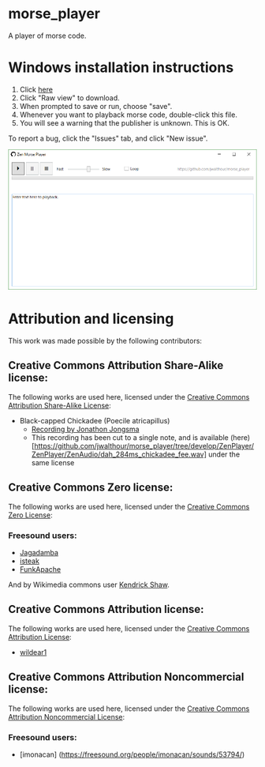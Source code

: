 # morse_player
A player of morse code.

# Windows installation instructions
1. Click [here](https://github.com/jwalthour/morse_player/blob/master/ZenPlayer.exe?raw=true) 
2. Click "Raw view" to download.
3. When prompted to save or run, choose "save".
4. Whenever you want to playback morse code, double-click this file.
5. You will see a warning that the publisher is unknown.  This is OK.

To report a bug, click the "Issues" tab, and click "New issue".

![Screenshot of Zen Player](https://github.com/jwalthour/morse_player/blob/master/screenshot_initial.png)

# Attribution and licensing

This work was made possible by the following contributors:

## Creative Commons Attribution Share-Alike license:

The following works are used here, licensed under the [Creative Commons Attribution Share-Alike License](https://creativecommons.org/licenses/by-sa/3.0/):
- Black-capped Chickadee (Poecile atricapillus)
    - [Recording by Jonathon Jongsma](https://en.wikipedia.org/wiki/File:Poecile_atricapillus_-_Black-capped_Chickadee_-_XC70185.ogg)
    - This recording has been cut to a single note, and is available (here)[https://github.com/jwalthour/morse_player/tree/develop/ZenPlayer/ZenPlayer/ZenAudio/dah_284ms_chickadee_fee.wav] under the same license


## Creative Commons Zero license:

The following works are used here, licensed under the [Creative Commons Zero License](https://creativecommons.org/publicdomain/zero/1.0/):

### Freesound users:

- [Jagadamba](https://freesound.org/people/Jagadamba/sounds/219159/)
- [isteak](https://freesound.org/people/isteak/sounds/346328/)
- [FunkApache](https://freesound.org/people/FunkApache/sounds/393389/)

And by Wikimedia commons user [Kendrick Shaw](https://commons.wikimedia.org/wiki/File:Enso.svg).

## Creative Commons Attribution license:

The following works are used here, licensed under the [Creative Commons Attribution License](https://creativecommons.org/licenses/by/3.0/):

- [wildear1](https://freesound.org/people/wildear1/sounds/94848/)
## Creative Commons Attribution Noncommercial license:

The following works are used here, licensed under the [Creative Commons Attribution Noncommercial License](https://creativecommons.org/licenses/by-nc/3.0/):

### Freesound users:
- [imonacan] (https://freesound.org/people/imonacan/sounds/53794/)
